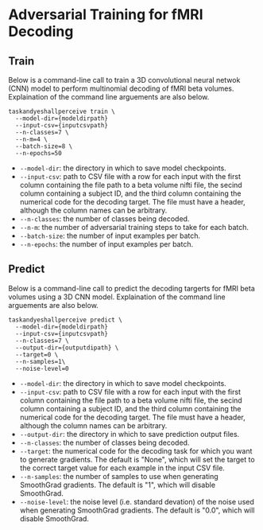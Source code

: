 # Adversarial Training for fMRI Decoding

## Train

Below is a command-line call to train a 3D convolutional neural netwok (CNN) model to perform multinomial decoding of fMRI beta volumes. Explaination of the command line arguements are also below.

```
taskandyeshallperceive train \
  --model-dir={modeldirpath}
  --input-csv={inputcsvpath}
  --n-classes=7 \
  --n-m=4 \
  --batch-size=8 \
  --n-epochs=50
```

- `--model-dir`: the directory in which to save model checkpoints.
- `--input-csv`: path to CSV file with a row for each input with the first column containing the file path to a beta volume nifti file, the secind column containing a subject ID, and the third column containing the numerical code for the decoding target. The file must have a header, although the column names can be arbitrary.
- `--n-classes`: the number of classes being decoded.
- `--n-m`: the number of adversarial training steps to take for each batch.
- `--batch-size`: the number of input examples per batch.
- `--n-epochs`: the number of input examples per batch.



## Predict

Below is a command-line call to predict the decoding targerts for fMRI beta volumes using a 3D CNN model. Explaination of the command line arguements are also below.

```
taskandyeshallperceive predict \
  --model-dir={modeldirpath}
  --input-csv={inputcsvpath}
  --n-classes=7 \
  --output-dir={outputdipath} \
  --target=0 \
  --n-samples=1\
  --noise-level=0
```

- `--model-dir`: the directory in which to save model checkpoints.
- `--input-csv`: path to CSV file with a row for each input with the first column containing the file path to a beta volume nifti file, the secind column containing a subject ID, and the third column containing the numerical code for the decoding target. The file must have a header, although the column names can be arbitrary.
- `--output-dir`: the directory in which to save prediction output files.
- `--n-classes`: the number of classes being decoded.
- `--target`: the numerical code for the decoding task for which you want to generate gradients. The default is "None", which will set the target to the correct target value for each example in the input CSV file.
- `--n-samples`: the number of samples to use when generating SmoothGrad gradients. The default is "1", which will disable SmoothGrad.
- `--noise-level`: the noise level (i.e. standard devation) of the noise used when generating SmoothGrad gradients. The default is "0.0", which will disable SmoothGrad.
